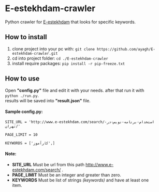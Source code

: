 # E-estekhdam-crawler
Python crawler for [E-estekhdam](http://www.E-estekhdam.com/) that looks for specific keywords.

## How to install
1. clone project into your pc with: `git clone https://github.com/ayagh/E-estekhdam-crawler.git`  
2. cd into project folder: `cd ./E-estekhdam-crawler` 
3. install require packages: `pip install -r pip-freeze.txt`

## How to use
Open **"config.py"** file and edit it with your needs.
after that run it with `python ./run.py`.  
results will be saved into **"result.json"** file.

#### Sample config.py:
```
SITE_URL = 'http://www.e-estekhdam.com/search/استخدام-برنامه-نویس-در-تهران/'

PAGE_LIMIT = 10

KEYWORDS = ['کارآموز',]
```

#### Note:
* **SITE_URL** Must be url from this path http://www.e-estekhdam.com/search/ .
* **PAGE_LIMIT** Must be an integer and greater than zero.
* **KEYWORDS** Must be list of strings *(keywords)* and have at least one item.
